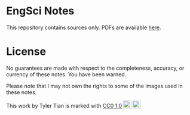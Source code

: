 # EngSci Notes

This repository contains sources only. PDFs are available [here](https://tylertian123.github.io/notes/index.html).

<h1>License</h1>
<p>No guarantees are made with respect to the completeness, accuracy, or currency of these notes. You have been warned.</p>
<p>Please note that I may not own the rights to some of the images used in these notes.</p>
<p xmlns:cc="http://creativecommons.org/ns#" >This work by <span property="cc:attributionName">Tyler Tian</span> is marked with <a href="http://creativecommons.org/publicdomain/zero/1.0?ref=chooser-v1" target="_blank" rel="license noopener noreferrer" style="display:inline-block;">CC0 1.0<img style="height:22px!important;margin-left:3px;vertical-align:text-bottom;" src="https://mirrors.creativecommons.org/presskit/icons/cc.svg?ref=chooser-v1"><img style="height:22px!important;margin-left:3px;vertical-align:text-bottom;" src="https://mirrors.creativecommons.org/presskit/icons/zero.svg?ref=chooser-v1"></a></p> 

